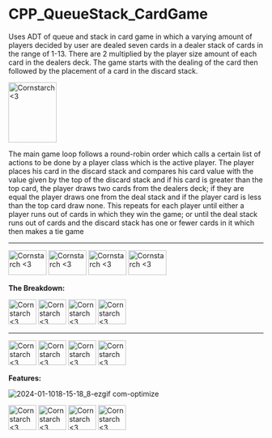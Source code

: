 # CPP_QueueStack_CardGame

Uses ADT of queue and stack in card game in which a varying amount of players 
decided by user are dealed seven cards in a dealer stack of cards in the range of 1-13.
There are 2 multiplied by the player size amount of each card in the dealers deck.
The game starts with the dealing of the card then followed by the placement of a card in the
discard stack.

<img src="https://github.com/Kingerthanu/CPP_QueueStack_CardGame/assets/76754592/cd552e57-2f81-493a-b581-84b373f06c02" alt="Cornstarch <3" width="95" height="119">

The main game loop follows a round-robin order which calls a certain list of actions to be
done by a player class which is the active player. The player places his card in the discard stack and
compares his card value with the value given by the top of the discard stack and if his card is 
greater than the top card, the player draws two cards from the dealers deck; if they are equal 
the player draws one from the deal stack and if the player card is less than the top card
draw none. This repeats for each player until either a player runs out of cards in which they win the
game; or until the deal stack runs out of cards and the discard stack has one or fewer cards in it
which then makes a tie game


----------------------------------------------
<img src="https://github.com/Kingerthanu/CPP_QueueStack_CardGame/assets/76754592/543acfe5-b48d-4375-ae77-95ec6efd8e4a" alt="Cornstarch <3" width="75" height="49"> <img src="https://github.com/Kingerthanu/CPP_QueueStack_CardGame/assets/76754592/543acfe5-b48d-4375-ae77-95ec6efd8e4a" alt="Cornstarch <3" width="75" height="49"> <img src="https://github.com/Kingerthanu/CPP_QueueStack_CardGame/assets/76754592/543acfe5-b48d-4375-ae77-95ec6efd8e4a" alt="Cornstarch <3" width="75" height="49"> <img src="https://github.com/Kingerthanu/CPP_QueueStack_CardGame/assets/76754592/543acfe5-b48d-4375-ae77-95ec6efd8e4a" alt="Cornstarch <3" width="75" height="49">


**The Breakdown:**



<img src="https://github.com/Kingerthanu/CPP_QueueStack_CardGame/assets/76754592/49f02be1-5e36-4e54-94d1-9aea0ed9b210" alt="Cornstarch <3" width="55" height="49"> <img src="https://github.com/Kingerthanu/CPP_QueueStack_CardGame/assets/76754592/49f02be1-5e36-4e54-94d1-9aea0ed9b210" alt="Cornstarch <3" width="55" height="49"> <img src="https://github.com/Kingerthanu/CPP_QueueStack_CardGame/assets/76754592/49f02be1-5e36-4e54-94d1-9aea0ed9b210" alt="Cornstarch <3" width="55" height="49"> <img src="https://github.com/Kingerthanu/CPP_QueueStack_CardGame/assets/76754592/49f02be1-5e36-4e54-94d1-9aea0ed9b210" alt="Cornstarch <3" width="55" height="49"> 


----------------------------------------------

<img src="https://github.com/Kingerthanu/CPP_QueueStack_CardGame/assets/76754592/67ac084b-f392-43dd-a1f6-74cc4ceeb4d7" alt="Cornstarch <3" width="55" height="49"> <img src="https://github.com/Kingerthanu/CPP_QueueStack_CardGame/assets/76754592/67ac084b-f392-43dd-a1f6-74cc4ceeb4d7" alt="Cornstarch <3" width="55" height="49"> <img src="https://github.com/Kingerthanu/CPP_QueueStack_CardGame/assets/76754592/67ac084b-f392-43dd-a1f6-74cc4ceeb4d7" alt="Cornstarch <3" width="55" height="49"> <img src="https://github.com/Kingerthanu/CPP_QueueStack_CardGame/assets/76754592/67ac084b-f392-43dd-a1f6-74cc4ceeb4d7" alt="Cornstarch <3" width="55" height="49"> 

**Features:**

![2024-01-1018-15-18_8-ezgif com-optimize](https://github.com/Kingerthanu/CPP_QueueStack_CardGame/assets/76754592/7e4d8f4a-ed06-4059-b40b-447b3f829fda)


<img src="https://github.com/Kingerthanu/CPP_QueueStack_CardGame/assets/76754592/f8da7230-8562-4875-ad33-67517a683da5" alt="Cornstarch <3" width="55" height="49"> <img src="https://github.com/Kingerthanu/CPP_QueueStack_CardGame/assets/76754592/f8da7230-8562-4875-ad33-67517a683da5" alt="Cornstarch <3" width="55" height="49"> <img src="https://github.com/Kingerthanu/CPP_QueueStack_CardGame/assets/76754592/f8da7230-8562-4875-ad33-67517a683da5" alt="Cornstarch <3" width="55" height="49"> <img src="https://github.com/Kingerthanu/CPP_QueueStack_CardGame/assets/76754592/f8da7230-8562-4875-ad33-67517a683da5" alt="Cornstarch <3" width="55" height="49"> 
